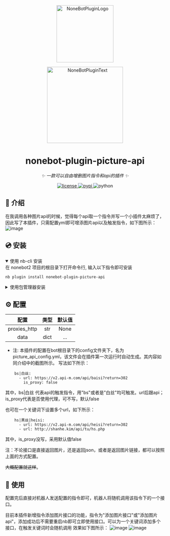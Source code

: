 <div align="center">
  <a href="https://v2.nonebot.dev/store"><img src="https://github.com/A-kirami/nonebot-plugin-template/blob/resources/nbp_logo.png" width="180" height="180" alt="NoneBotPluginLogo"></a>
  <br>
  <p><img src="https://github.com/A-kirami/nonebot-plugin-template/blob/resources/NoneBotPlugin.svg" width="240" alt="NoneBotPluginText"></p>
</div>

<div align="center">

# nonebot-plugin-picture-api

_✨ 一款可以自由增删图片指令和api的插件 ✨_


<a href="./LICENSE">
    <img src="https://img.shields.io/github/license/Q1351998764/nonebot-plugin-picture-api.svg" alt="license">
</a>
<a href="https://pypi.python.org/pypi/nonebot-plugin-picture-api">
    <img src="https://img.shields.io/pypi/v/nonebot-plugin-picture-api.svg" alt="pypi">
</a>
<img src="https://img.shields.io/badge/python-3.8+-blue.svg" alt="python">

</div>


## 📖 介绍

在我调用各种图片api的时候，觉得每个api取一个指令并写一个小插件太麻烦了，因此写了本插件，只需配置yml即可增添图片api以及触发指令，如下图所示：
![image](https://github.com/Q1351998764/nonebot-plugin-picture-api/assets/57926506/2ec52ec1-d1ab-44a0-b826-b492d9e240e8)


## 💿 安装

<details open>
<summary>使用 nb-cli 安装</summary>
在 nonebot2 项目的根目录下打开命令行, 输入以下指令即可安装

    nb plugin install nonebot-plugin-picture-api

</details>

<details>
<summary>使用包管理器安装</summary>
在 nonebot2 项目的插件目录下, 打开命令行, 根据你使用的包管理器, 输入相应的安装命令


    pip install nonebot-plugin-picture-api
    


打开 nonebot2 项目根目录下的 `pyproject.toml` 文件, 在 `[tool.nonebot]` 部分追加写入

    plugins = ["nonebot-plugin-picture-api"]

</details>

## ⚙️ 配置

|配置  |类型   |默认值 |
|:----:|:----:|:----:|
|proxies_http|str|None|
|data|dict|...|


- 注: 本插件的配置在bot根目录下的config文件夹下，名为picture_api_config.yml，该文件会在插件第一次运行时自动生成。其内容如同介绍中的截图所示。
写法如下所示：
```
    bs|白丝:
      - url: https://v2.api-m.com/api/baisi?return=302
        is_proxy: false
```

其中，bs|白丝 代表api的触发指令，用"bs"或者是"白丝"均可触发。url后跟api；is_proxy代表是否使用代理，可不写，默认false

也可在一个关键词下设置多个url，如下所示：

```
    hs|黑丝|heisi:
      - url: https://v2.api-m.com/api/heisi?return=302
      - url: http://shanhe.kim/api/tu/hs.php
```
其中，is_proxy没写，采用默认值false

注：不论接口是直接返回图片，还是返回json，或者是返回图片链接，都可以按照上面的方式配置。

~~大概配置就这样~~。

## 🎉 使用
配置完后直接对机器人发送配置的指令即可，机器人将随机调用该指令下的一个接口。

目前本插件新增指令添加图片接口的功能，指令为"添加图片接口"或"添加图片api"，添加成功后不需要重启nb即可立即使用接口。可以为一个关键词添加多个接口，在触发关键词时会随机调用
效果如下图所示：
![image](https://github.com/Q1351998764/nonebot-plugin-picture-api/assets/57926506/a7e9848e-64d1-4bc1-a99c-91b935f25bfc)
![image](https://github.com/Q1351998764/nonebot-plugin-picture-api/assets/57926506/d9a56120-57b8-469a-9e74-509731adf4b1)

